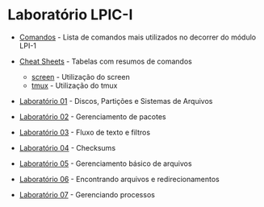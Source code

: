 # Laboratório LPIC-I

- [Comandos](comandos.md) - Lista de comandos mais utilizados no decorrer do módulo LPI-1
- [Cheat Sheets](../cheatsheets) - Tabelas com resumos de comandos
    - [screen](../cheatsheets/screen.md) - Utilização do screen
    - [tmux](../cheatsheets/tmux.md) - Utilização do tmux


- [Laboratório 01](lab01/README.md) - Discos, Partições e Sistemas de Arquivos
- [Laboratório 02](lab02/README.md) - Gerenciamento de pacotes
- [Laboratório 03](lab03/README.md) - Fluxo de texto e filtros
- [Laboratório 04](lab04/README.md) - Checksums
- [Laboratório 05](lab05/README.md) - Gerenciamento básico de arquivos
- [Laboratório 06](lab06/README.md) - Encontrando arquivos e redirecionamentos
- [Laboratório 07](lab07/README.md) - Gerenciando processos

